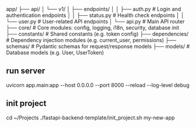 app/
├── api/
│   └── v1/
│       ├── endpoints/
│       │   ├── auth.py           # Login and authentication endpoints
│       │   ├── status.py         # Health check endpoints
│       │   └── user.py           # User-related API endpoints
│       └── api.py                # Main API router
├── core/                         # Core modules: config, logging, i18n, security, database init
├── constants/                    # Shared constants (e.g. token config)
├── dependencies/                 # Dependency injection modules (e.g. current_user, permissions)
├── schemas/                      # Pydantic schemas for request/response models
├── models/                       # Database models (e.g. User, UserToken)





## run server
uvicorn app.main:app --host 0.0.0.0 --port 8000 --reload --log-level debug

## init project
cd ~/Projects
./fastapi-backend-template/init_project.sh my-new-app

